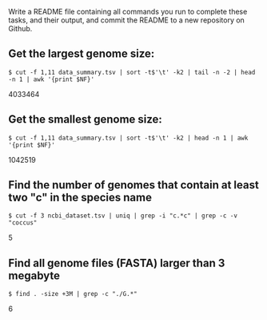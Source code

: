 Write a README file containing all commands you run to complete these tasks, and their output, and commit the README to a new repository on Github.

## Get the largest genome size:
    $ cut -f 1,11 data_summary.tsv | sort -t$'\t' -k2 | tail -n -2 | head -n 1 | awk '{print $NF}'
4033464

## Get the smallest genome size:
    $ cut -f 1,11 data_summary.tsv | sort -t$'\t' -k2 | head -n 1 | awk '{print $NF}'
1042519

## Find the number of genomes that contain at least two "c" in the species name
    $ cut -f 3 ncbi_dataset.tsv | uniq | grep -i "c.*c" | grep -c -v "coccus"
5

## Find all genome files (FASTA) larger than 3 megabyte
    $ find . -size +3M | grep -c "./G.*"
6
